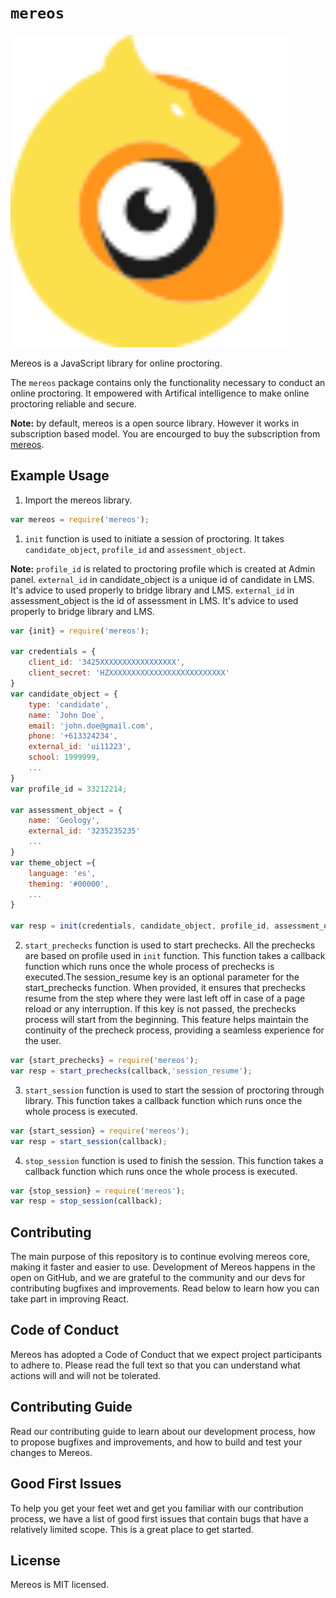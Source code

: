 # `mereos`

<img src="logo.svg" alt="mereos" height="500"/>

Mereos is a JavaScript library for online proctoring.

The `mereos` package contains only the functionality necessary to conduct an online proctoring. It empowered with Artifical intelligence to make online proctoring reliable and secure.

**Note:** by default, mereos is a open source library. However it works in subscription based model. You are encourged to buy the subscription from [mereos](https://mereos.eu). 

## Example Usage

1. Import the mereos library.

```js
var mereos = require('mereos');
```

1. `init` function is used to initiate a session of proctoring. It takes `candidate_object`, `profile_id` and `assessment_object`.

**Note:** 
`profile_id` is related to proctoring profile which is created at Admin panel.
`external_id` in candidate_object is a unique id of candidate in LMS. It's advice to used properly to bridge library and LMS. 
`external_id` in assessment_object is the id of assessment in LMS. It's advice to used properly to bridge library and LMS. 

```js
var {init} = require('mereos');

var credentials = {
    client_id: '3425XXXXXXXXXXXXXXXXX',
    client_secret: 'HZXXXXXXXXXXXXXXXXXXXXXXXXXX'
}
var candidate_object = {
    type: 'candidate',
    name: `John Doe`,
    email: 'john.doe@gmail.com',
    phone: '+613324234',
    external_id: 'ui11223',
    school: 1999999,
    ...
}
var profile_id = 33212214;

var assessment_object = {
    name: 'Geology',
    external_id: '3235235235' 
    ...
}
var theme_object ={
    language: 'es',
    theming: '#00000',
    ...
}

var resp = init(credentials, candidate_object, profile_id, assessment_object, theme_object);
```

2. `start_prechecks` function is used to start prechecks. All the prechecks are based on profile used in `init` function. This function takes a callback function which runs once the whole process of prechecks is executed.The session_resume key is an optional parameter for the start_prechecks function. When provided, it ensures that prechecks resume from the step where they were last left off in case of a page reload or any interruption. If this key is not passed, the prechecks process will start from the beginning. This feature helps maintain the continuity of the precheck process, providing a seamless experience for the user.

```js
var {start_prechecks} = require('mereos');
var resp = start_prechecks(callback,'session_resume');
```

3. `start_session` function is used to start the session of proctoring through library. This function takes a callback function which runs once the whole process is executed.

```js
var {start_session} = require('mereos');
var resp = start_session(callback);
```

4. `stop_session` function is used to finish the session. This function takes a callback function which runs once the whole process is executed.

```js
var {stop_session} = require('mereos');
var resp = stop_session(callback);
```

## Contributing
The main purpose of this repository is to continue evolving mereos core, making it faster and easier to use. Development of Mereos happens in the open on GitHub, and we are grateful to the community and our devs for contributing bugfixes and improvements. Read below to learn how you can take part in improving React.

## Code of Conduct
Mereos has adopted a Code of Conduct that we expect project participants to adhere to. Please read the full text so that you can understand what actions will and will not be tolerated.

## Contributing Guide
Read our contributing guide to learn about our development process, how to propose bugfixes and improvements, and how to build and test your changes to Mereos.

## Good First Issues
To help you get your feet wet and get you familiar with our contribution process, we have a list of good first issues that contain bugs that have a relatively limited scope. This is a great place to get started.

## License
Mereos is MIT licensed.

